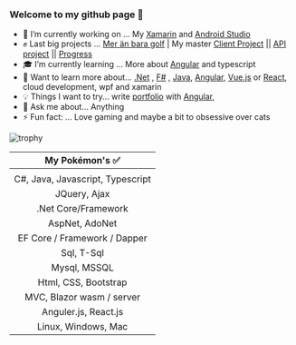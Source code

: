 ### Welcome to my github page 🖖 

- 🔭 I’m currently working on ... My [Xamarin](https://dotnet.microsoft.com/apps/xamarin) and [Android Studio](https://developer.android.com/studio/)
- ✊ Last big projects ... [Mer än bara golf](https://meranbaragolf.se/) | My master [Client Project](https://github.com/Carpenteri1/CampusBookingConcept) || [API project](https://github.com/Carpenteri1/CampusBookingAPI) || [Progress](https://github.com/users/Carpenteri1/projects/7)
- 🎓 I’m currently learning ... More about [Angular](https://angular.io/) and typescript
- 📖 Want to learn more about... [.Net](https://dotnet.microsoft.com/) , [F#](https://fsharp.org/) , [Java](https://docs.oracle.com/en/java/), [Angular](https://angular.io/), [Vue.js](https://vuejs.org/) or [React](https://reactjs.org/), cloud development, wpf and xamarin
- 💡 Things I want to try... write [portfolio](https://carpenteri1.github.io/Portfolio/) with [Angular](https://angular.io/),
- 💬 Ask me about... Anything
- ⚡ Fun fact: ... Love gaming and maybe a bit to obsessive over cats


![trophy](https://github-profile-trophy.vercel.app/?username=carpenteri1&theme=monokai&title=Issues,Commit,PullRequest,Repositories)


| My Pokémon's :white_check_mark:         |
|:--------------------:|  
|                      |
| C#, Java, Javascript, Typescript |  
| JQuery, Ajax                    |
| .Net Core/Framework  |
| AspNet, AdoNet        | 
| EF Core / Framework / Dapper | 
| Sql, T-Sql            |
| Mysql, MSSQL          |
| Html, CSS, Bootstrap   | 
| MVC, Blazor wasm / server   | 
| Anguler.js, React.js  |
| Linux, Windows, Mac    |


